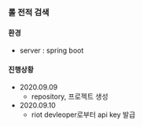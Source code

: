 ### 롤 전적 검색

#### 환경

- server : spring boot

#### 진행상황

- 2020.09.09 
    - repository, 프로젝트 생성
- 2020.09.10
    - riot devleoper로부터 api key 발급

